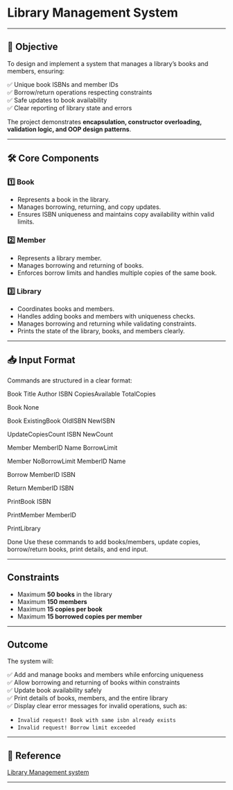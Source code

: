 # Library Management System

---

## 🎯 Objective

To design and implement a system that manages a library’s books and members, ensuring:

✅ Unique book ISBNs and member IDs  
✅ Borrow/return operations respecting constraints  
✅ Safe updates to book availability  
✅ Clear reporting of library state and errors

The project demonstrates **encapsulation, constructor overloading, validation logic, and OOP design patterns**.

---

## 🛠️ Core Components

### 1️⃣ Book

- Represents a book in the library.
- Manages borrowing, returning, and copy updates.
- Ensures ISBN uniqueness and maintains copy availability within valid limits.

### 2️⃣ Member

- Represents a library member.
- Manages borrowing and returning of books.
- Enforces borrow limits and handles multiple copies of the same book.

### 3️⃣ Library

- Coordinates books and members.
- Handles adding books and members with uniqueness checks.
- Manages borrowing and returning while validating constraints.
- Prints the state of the library, books, and members clearly.

---

## 📥 Input Format

Commands are structured in a clear format:

Book
Title Author ISBN CopiesAvailable TotalCopies

Book
None

Book
ExistingBook OldISBN NewISBN

UpdateCopiesCount
ISBN NewCount

Member
MemberID Name BorrowLimit

Member
NoBorrowLimit MemberID Name

Borrow
MemberID ISBN

Return
MemberID ISBN

PrintBook
ISBN

PrintMember
MemberID

PrintLibrary

Done
Use these commands to add books/members, update copies, borrow/return books, print details, and end input.

---

## Constraints

- Maximum **50 books** in the library
- Maximum **150 members**
- Maximum **15 copies per book**
- Maximum **15 borrowed copies per member**

---

## Outcome

The system will:

✅ Add and manage books and members while enforcing uniqueness  
✅ Allow borrowing and returning of books within constraints  
✅ Update book availability safely  
✅ Print details of books, members, and the entire library  
✅ Display clear error messages for invalid operations, such as:
- `Invalid request! Book with same isbn already exists`
- `Invalid request! Borrow limit exceeded`


---

## 📄 Reference

[Library Management system](https://github.com/user-attachments/files/21109682/OOAIA_L2.pdf)

---
